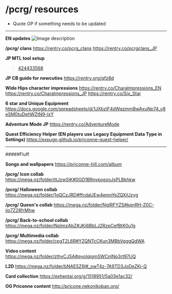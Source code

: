 # /pcrg/ resources

- Quote OP if something needs to be updated


***

**EN updates**
![Image description](https://imgur.com/FJztc2f.png)


**/pcrg/ clans**
https://rentry.co/pcrg_clans
https://rentry.co/pcrgclans_JP

**JP MTL tool setup**
>[424433568](https://boards.4channel.org/vg/thread/424433151#p424433568)

**JP CB guide for newcuties**
https://rentry.org/qfz8d

**Wide Hips character impressions**
https://rentry.co/CharaImpressions_EN
https://rentry.co/CharaImpressions_JP
https://rentry.co/Six_Star


**6 star and Unique Equipment**
https://docs.google.com/spreadsheets/d/1JXbzIF4dWqzmmBwAxuNp74_v8eSM0tuDehWZtN9-lxY


**Adventure Mode JP**
https://rentry.co/AdventureMode


**Quest Efficiency Helper (EN players use Legacy Equipment Data Type in Settings)**
https://expugn.github.io/priconne-quest-helper/


***

#####Fluff

**Songs and wallpapers**
https://priconne-hill.com/album

**/pcrg/ Icon collab**
https://mega.nz/folder/ttJzwSjK#0GD1BRnvpoezoJsPLBkhkw

**/pcrg/ Halloween collab**
https://mega.nz/folder/1gQCzJRD#ffcdaUEw4emnYeZQXiUzyg

**/pcrg/ Queen's collab**
https://mega.nz/folder/NgIRFYZS#kqnRH-Z0C-iio7Z28frMhw

**/pcrg/ Back-to-school collab**
https://mega.nz/folder/NpImzAbZ#JKi6BbLJ2RzpCefBtK0u1g

**/pcrg/ Multimedia collab**
https://mega.nz/folder/cpgT2L6R#YZQNTcCKun3MBbVqggQdWA

**Video content**
https://mega.nz/folder/zthyCJSA#qyoIqjgmSWCnlNp3rt97UQ

**L2D**
https://mega.nz/folder/bNAESZ6I#_owT4z-7A9TD3JoDeZKj-Q

**Card collection**
https://exhentai.org/g/1518951/5a03e1ac32/

**OG Priconne content**
http://pricone.nekonikoban.org/